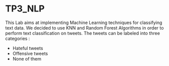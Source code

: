 # TP3_NLP

This Lab aims at implementing Machine Learning techniques for classifying text data.
We decided to use KNN and Random Forest Algorithms in order to perform text classification on tweets.
The tweets can be labeled into three categories :
* Hateful tweets
* Offensive tweets
* None of them
